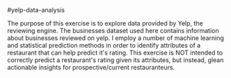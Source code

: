 #yelp-data-analysis

The purpose of this exercise is to explore data provided by Yelp, the reviewing engine.  The businesses dataset used here contains information about businesses reviewed on yelp.
I employ a number of machine learning and statistical prediction methods in order to identify attributes of a restaurant that can help predict it's rating.  This exercise
is NOT intended to correctly predict a restaurant's rating given its attributes, but instead, glean actionable insights for prospective/current restauranteurs.

